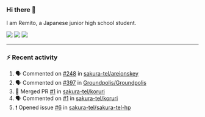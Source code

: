 ### Hi there 👋

I am Remito, a Japanese junior high school student.

[![](https://img.shields.io/mastodon/follow/000000001?domain=https%3A%2F%2Fchillout.chat&style=social)](https://chillout.chat/@remito)
[![](https://img.shields.io/badge/discord-%236C54E8.svg?&style=flat&logo=discord&logoColor=white)](https://discord.com/users/786524349015261204)
[![](https://img.shields.io/badge/Keybase-%23E3E049.svg?&style=flat&logo=Keybase&logoColor=black)](https://keybase.io/remito)

---

### ⚡ Recent activity

<!--START_SECTION:activity--> 
1. 🗣 Commented on [#248](https://github.com/sakura-tel/areionskey/issues/248) in [sakura-tel/areionskey](https://github.com/sakura-tel/areionskey)
2. 🗣 Commented on [#397](https://github.com/Groundpolis/Groundpolis/issues/397) in [Groundpolis/Groundpolis](https://github.com/Groundpolis/Groundpolis)
3. 🎉 Merged PR [#1](https://github.com/sakura-tel/koruri/pull/1) in [sakura-tel/koruri](https://github.com/sakura-tel/koruri)
4. 🗣 Commented on [#1](https://github.com/sakura-tel/koruri/issues/1) in [sakura-tel/koruri](https://github.com/sakura-tel/koruri)
5. ❗️ Opened issue [#6](https://github.com/sakura-tel/sakura-tel-hp/issues/6) in [sakura-tel/sakura-tel-hp](https://github.com/sakura-tel/sakura-tel-hp)
<!--END_SECTION:activity-->
